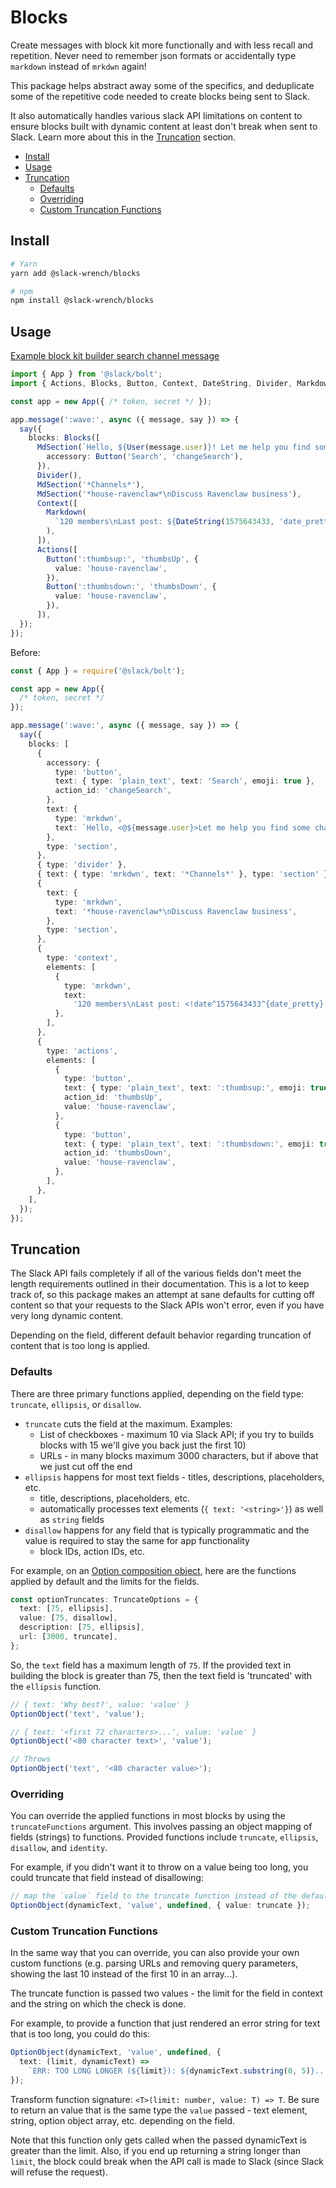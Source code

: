 # Blocks

Create messages with block kit more functionally and with less recall and repetition. Never need to remember json formats or accidentally type `markdown` instead of `mrkdwn` again!

This package helps abstract away some of the specifics, and deduplicate some of the repetitive code needed to create blocks being sent to Slack.

It also automatically handles various slack API limitations on content to ensure blocks built with dynamic content at least don't break when sent to Slack. Learn more about this in the [Truncation](#truncation) section.

- [Install](#install)
- [Usage](#usage)
- [Truncation](#truncation)
  - [Defaults](#defaults)
  - [Overriding](#overriding)
  - [Custom Truncation Functions](#custom-truncation-functions)

## Install

```bash
# Yarn
yarn add @slack-wrench/blocks

# npm
npm install @slack-wrench/blocks
```

## Usage

[Example block kit builder search channel message](https://api.slack.com/tools/block-kit-builder?mode=message&blocks=%5B%7B%22accessory%22%3A%7B%22type%22%3A%22button%22%2C%22text%22%3A%7B%22type%22%3A%22plain_text%22%2C%22text%22%3A%22Search%22%2C%22emoji%22%3Atrue%7D%2C%22action_id%22%3A%22changeSearch%22%7D%2C%22text%22%3A%7B%22type%22%3A%22mrkdwn%22%2C%22text%22%3A%22Let%20me%20help%20you%20find%20some%20channels.%22%7D%2C%22type%22%3A%22section%22%7D%2C%7B%22type%22%3A%22divider%22%7D%2C%7B%22text%22%3A%7B%22type%22%3A%22mrkdwn%22%2C%22text%22%3A%22*Channels*%22%7D%2C%22type%22%3A%22section%22%7D%2C%7B%22text%22%3A%7B%22type%22%3A%22mrkdwn%22%2C%22text%22%3A%22*house-ravenclaw*%5CnDiscuss%20Ravenclaw%20business%22%7D%2C%22type%22%3A%22section%22%7D%2C%7B%22type%22%3A%22context%22%2C%22elements%22%3A%5B%7B%22type%22%3A%22mrkdwn%22%2C%22text%22%3A%22120%20members%5CnLast%20post%3A%20%3C!date%5E1575643433%5E%7Bdate_pretty%7D%7C1575643433%3E%22%7D%5D%7D%2C%7B%22type%22%3A%22actions%22%2C%22elements%22%3A%5B%7B%22type%22%3A%22button%22%2C%22text%22%3A%7B%22type%22%3A%22plain_text%22%2C%22text%22%3A%22%3Athumbsup%3A%22%2C%22emoji%22%3Atrue%7D%2C%22action_id%22%3A%22thumbsUp%22%2C%22value%22%3A%22house-ravenclaw%22%7D%2C%7B%22type%22%3A%22button%22%2C%22text%22%3A%7B%22type%22%3A%22plain_text%22%2C%22text%22%3A%22%3Athumbsdown%3A%22%2C%22emoji%22%3Atrue%7D%2C%22action_id%22%3A%22thumbsDown%22%2C%22value%22%3A%22house-ravenclaw%22%7D%5D%7D%5D)

```typescript
import { App } from '@slack/bolt';
import { Actions, Blocks, Button, Context, DateString, Divider, Markdown, MdSection, User } from '@slack-wrench/blocks';

const app = new App({ /* token, secret */ });

app.message(':wave:', async ({ message, say }) => {
  say({
    blocks: Blocks([
      MdSection(`Hello, ${User(message.user)}! Let me help you find some channels.`, {
        accessory: Button('Search', 'changeSearch'),
      }),
      Divider(),
      MdSection('*Channels*'),
      MdSection('*house-ravenclaw*\nDiscuss Ravenclaw business'),
      Context([
        Markdown(
          `120 members\nLast post: ${DateString(1575643433, 'date_pretty', '1575643433')}`,
        ),
      ]),
      Actions([
        Button(':thumbsup:', 'thumbsUp', {
          value: 'house-ravenclaw',
        }),
        Button(':thumbsdown:', 'thumbsDown', {
          value: 'house-ravenclaw',
        }),
      ]),
  });
});
```

Before:

```typescript
const { App } = require('@slack/bolt');

const app = new App({
  /* token, secret */
});

app.message(':wave:', async ({ message, say }) => {
  say({
    blocks: [
      {
        accessory: {
          type: 'button',
          text: { type: 'plain_text', text: 'Search', emoji: true },
          action_id: 'changeSearch',
        },
        text: {
          type: 'mrkdwn',
          text: `Hello, <@${message.user}>Let me help you find some channels.`,
        },
        type: 'section',
      },
      { type: 'divider' },
      { text: { type: 'mrkdwn', text: '*Channels*' }, type: 'section' },
      {
        text: {
          type: 'mrkdwn',
          text: '*house-ravenclaw*\nDiscuss Ravenclaw business',
        },
        type: 'section',
      },
      {
        type: 'context',
        elements: [
          {
            type: 'mrkdwn',
            text:
              '120 members\nLast post: <!date^1575643433^{date_pretty}|1575643433>',
          },
        ],
      },
      {
        type: 'actions',
        elements: [
          {
            type: 'button',
            text: { type: 'plain_text', text: ':thumbsup:', emoji: true },
            action_id: 'thumbsUp',
            value: 'house-ravenclaw',
          },
          {
            type: 'button',
            text: { type: 'plain_text', text: ':thumbsdown:', emoji: true },
            action_id: 'thumbsDown',
            value: 'house-ravenclaw',
          },
        ],
      },
    ],
  });
});
```

## Truncation

The Slack API fails completely if all of the various fields don't meet the length requirements outlined in their documentation. This is a lot to keep track of, so this package makes an attempt at sane defaults for cutting off content so that your requests to the Slack APIs won't error, even if you have very long dynamic content.

Depending on the field, different default behavior regarding truncation of content that is too long is applied.

### Defaults

There are three primary functions applied, depending on the field type: `truncate`, `ellipsis`, or `disallow`.

- `truncate` cuts the field at the maximum. Examples:
  - List of checkboxes - maximum 10 via Slack API; if you try to builds blocks with 15 we'll give you back just the first 10)
  - URLs - in many blocks maximum 3000 characters, but if above that we just cut off the end
- `ellipsis` happens for most text fields - titles, descriptions, placeholders, etc.
  - title, descriptions, placeholders, etc.
  - automatically processes text elements (`{ text: '<string>'}`) as well as `string` fields
- `disallow` happens for any field that is typically programmatic and the value is required to stay the same for app functionality
  - block IDs, action IDs, etc.

For example, on an [Option composition object](https://api.slack.com/reference/block-kit/composition-objects#option), here are the functions applied by default and the limits for the fields.

```ts
const optionTruncates: TruncateOptions = {
  text: [75, ellipsis],
  value: [75, disallow],
  description: [75, ellipsis],
  url: [3000, truncate],
};
```

So, the `text` field has a maximum length of `75`. If the provided text in building the block is greater than 75, then the text field is 'truncated' with the `ellipsis` function.

```ts
// { text: 'Why best?', value: 'value' }
OptionObject('text', 'value');

// { text: '<first 72 characters>...', value: 'value' }
OptionObject('<80 character text>', 'value');

// Throws
OptionObject('text', '<80 character value>');
```

### Overriding

You can override the applied functions in most blocks by using the `truncateFunctions` argument. This involves passing an object mapping of fields (strings) to functions. Provided functions include `truncate`, `ellipsis`, `disallow`, and `identity`.

For example, if you didn't want it to throw on a value being too long, you could truncate that field instead of disallowing:

```ts
// map the `value` field to the truncate function instead of the default disallow
OptionObject(dynamicText, 'value', undefined, { value: truncate });
```

### Custom Truncation Functions

In the same way that you can override, you can also provide your own custom functions (e.g. parsing URLs and removing query parameters, showing the last 10 instead of the first 10 in an array...).

The truncate function is passed two values - the limit for the field in context and the string on which the check is done.

For example, to provide a function that just rendered an error string for text that is too long, you could do this:

```ts
OptionObject(dynamicText, 'value', undefined, {
  text: (limit, dynamicText) =>
    `ERR: TOO LONG LONGER (${limit}): ${dynamicText.substring(0, 5)}...`,
});
```

Transform function signature: `<T>(limit: number, value: T) => T`. Be sure to return an value that is the same type the `value` passed - text element, string, option object array, etc. depending on the field.

Note that this function only gets called when the passed dynamicText is greater than the limit. Also, if you end up returning a string longer than `limit`, the block could break when the API call is made to Slack (since Slack will refuse the request).
